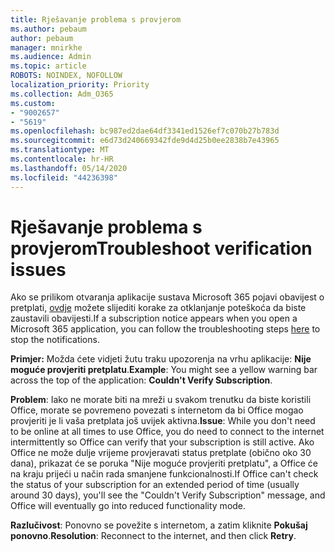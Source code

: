 ```yaml
---
title: Rješavanje problema s provjerom
ms.author: pebaum
author: pebaum
manager: mnirkhe
ms.audience: Admin
ms.topic: article
ROBOTS: NOINDEX, NOFOLLOW
localization_priority: Priority
ms.collection: Adm_O365
ms.custom:
- "9002657"
- "5619"
ms.openlocfilehash: bc987ed2dae64df3341ed1526ef7c070b27b783d
ms.sourcegitcommit: e6d73d240669342fde9d4d25b0ee2838b7e43965
ms.translationtype: MT
ms.contentlocale: hr-HR
ms.lasthandoff: 05/14/2020
ms.locfileid: "44236398"
---
```

# <a name="troubleshoot-verification-issues"></a><span data-ttu-id="aaab1-102">Rješavanje problema s provjerom</span><span class="sxs-lookup"><span data-stu-id="aaab1-102">Troubleshoot verification issues</span></span>

<span data-ttu-id="aaab1-103">Ako se prilikom otvaranja aplikacije sustava Microsoft 365 pojavi obavijest o pretplati, [ovdje](https://support.office.com/article/a-subscription-notice-appears-when-i-open-a-microsoft-365-application-4cabe32c-f594-4c0e-9191-3d3ade10cceb) možete slijediti korake za otklanjanje poteškoća da biste zaustavili obavijesti.</span><span class="sxs-lookup"><span data-stu-id="aaab1-103">If a subscription notice appears when you open a Microsoft 365 application, you can follow the troubleshooting steps [here](https://support.office.com/article/a-subscription-notice-appears-when-i-open-a-microsoft-365-application-4cabe32c-f594-4c0e-9191-3d3ade10cceb) to stop the notifications.</span></span>

<span data-ttu-id="aaab1-104">**Primjer:** Možda ćete vidjeti žutu traku upozorenja na vrhu aplikacije: **Nije moguće provjeriti pretplatu**.</span><span class="sxs-lookup"><span data-stu-id="aaab1-104">**Example**: You might see a yellow warning bar across the top of the application: **Couldn't Verify Subscription**.</span></span>

<span data-ttu-id="aaab1-105">**Problem**: Iako ne morate biti na mreži u svakom trenutku da biste koristili Office, morate se povremeno povezati s internetom da bi Office mogao provjeriti je li vaša pretplata još uvijek aktivna.</span><span class="sxs-lookup"><span data-stu-id="aaab1-105">**Issue**: While you don't need to be online at all times to use Office, you do need to connect to the internet intermittently so Office can verify that your subscription is still active.</span></span> <span data-ttu-id="aaab1-106">Ako Office ne može dulje vrijeme provjeravati status pretplate (obično oko 30 dana), prikazat će se poruka "Nije moguće provjeriti pretplatu", a Office će na kraju prijeći u način rada smanjene funkcionalnosti.</span><span class="sxs-lookup"><span data-stu-id="aaab1-106">If Office can't check the status of your subscription for an extended period of time (usually around 30 days), you'll see the "Couldn't Verify Subscription" message, and Office will eventually go into reduced functionality mode.</span></span>

<span data-ttu-id="aaab1-107">**Razlučivost**: Ponovno se povežite s internetom, a zatim kliknite **Pokušaj ponovno**.</span><span class="sxs-lookup"><span data-stu-id="aaab1-107">**Resolution**: Reconnect to the internet, and then click **Retry**.</span></span>
